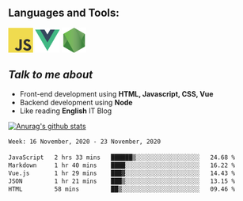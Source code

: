 ## **Languages and Tools:**      
<code><img height="50" src="https://raw.githubusercontent.com/github/explore/80688e429a7d4ef2fca1e82350fe8e3517d3494d/topics/javascript/javascript.png"></code>
<code><img height="50"  src="https://raw.githubusercontent.com/github/explore/80688e429a7d4ef2fca1e82350fe8e3517d3494d/topics/vue/vue.png"></code>
<code><img height="50"  src="https://raw.githubusercontent.com/github/explore/80688e429a7d4ef2fca1e82350fe8e3517d3494d/topics/nodejs/nodejs.png"></code>

## *Talk to me about*
- Front-end development using **HTML, Javascript, CSS, Vue**
- Backend development using **Node**
- Like reading **English** IT Blog    

[![Anurag's github stats](https://github-readme-stats.vercel.app/api?username=qdi5)](https://github.com/anuraghazra/github-readme-stats)    

<!--START_SECTION:waka-->
```text
Week: 16 November, 2020 - 23 November, 2020

JavaScript   2 hrs 33 mins   ██████▒░░░░░░░░░░░░░░░░░░   24.68 % 
Markdown     1 hr 40 mins    ████░░░░░░░░░░░░░░░░░░░░░   16.22 % 
Vue.js       1 hr 29 mins    ███▓░░░░░░░░░░░░░░░░░░░░░   14.43 % 
JSON         1 hr 21 mins    ███▒░░░░░░░░░░░░░░░░░░░░░   13.15 % 
HTML         58 mins         ██▒░░░░░░░░░░░░░░░░░░░░░░   09.46 % 
```
<!--END_SECTION:waka-->
